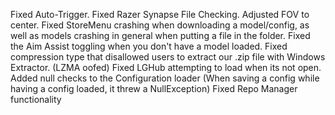 Fixed Auto-Trigger.
Fixed Razer Synapse File Checking.
Adjusted FOV to center.
Fixed StoreMenu crashing when downloading a model/config, as well as models crashing in general when putting a file in the folder.
Fixed the Aim Assist toggling when you don't have a model loaded.
Fixed compression type that disallowed users to extract our .zip file with Windows Extractor. (LZMA oofed)
Fixed LGHub attempting to load when its not open.
Added null checks to the Configuration loader (When saving a config while having a config loaded, it threw a NullException)
Fixed Repo Manager functionality
